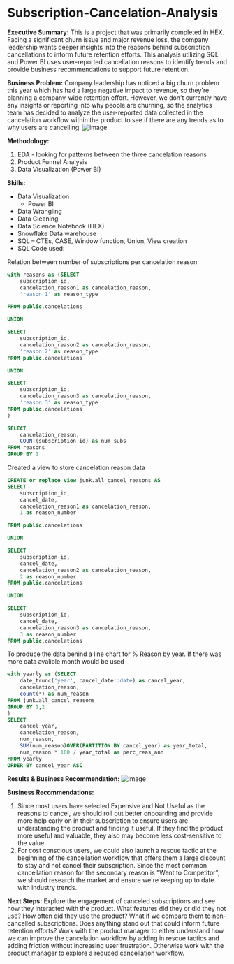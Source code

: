 # Subscription-Cancelation-Analysis

**Executive Summary:**
This is a project that was primarily completed in HEX. Facing a significant churn issue and major revenue loss, the company leadership wants deeper insights into the reasons behind subscription cancellations to inform future retention efforts. This analysis utilizing SQL and Power BI uses user-reported cancellation reasons to identify trends and provide business recommendations to support future retention.


**Business Problem:**
Company leadership has noticed a big churn problem this year which has had a large negative impact to revenue, so they're planning a company-wide retention effort. However, we don't currently have any insights or reporting into why people are churning, so the analytics team has decided to analyze the user-reported data collected in the cancelation workflow within the product to see if there are any trends as to why users are cancelling.
![image](https://github.com/user-attachments/assets/3c2aae43-3ad4-40d0-8f80-eda5e9666de6)



**Methodology:**
1. EDA - looking for patterns between the three cancelation reasons
2. Product Funnel Analysis
3. Data Visualization (Power BI)


**Skills:**
* Data Visualization
    * Power BI
* Data Wrangling
* Data Cleaning
* Data Science Notebook (HEX)
* Snowflake Data warehouse
* SQL – CTEs, CASE, Window function, Union, View creation
* SQL Code used:

Relation between number of subscriptions per cancelation reason
```sql
with reasons as (SELECT
    subscription_id,
    cancelation_reason1 as cancelation_reason,
    'reason 1' as reason_type

FROM public.cancelations

UNION

SELECT
    subscription_id,
    cancelation_reason2 as cancelation_reason,
    'reason 2' as reason_type
FROM public.cancelations

UNION

SELECT
    subscription_id,
    cancelation_reason3 as cancelation_reason,
    'reason 3' as reason_type
FROM public.cancelations
)

SELECT
    cancelation_reason,
    COUNT(subscription_id) as num_subs
FROM reasons
GROUP BY 1
```


Created a view to store cancelation reason data
```sql
CREATE or replace view junk.all_cancel_reasons AS
SELECT
    subscription_id,
    cancel_date,
    cancelation_reason1 as cancelation_reason,
    1 as reason_number

FROM public.cancelations

UNION

SELECT
    subscription_id,
    cancel_date,
    cancelation_reason2 as cancelation_reason,
    2 as reason_number
FROM public.cancelations

UNION

SELECT
    subscription_id,
    cancel_date,
    cancelation_reason3 as cancelation_reason,
    3 as reason_number
FROM public.cancelations
```


To produce the data behind a line chart for % Reason by year. If there was more data avalible month would be used
```sql
with yearly as (SELECT
    date_trunc('year', cancel_date::date) as cancel_year,
    cancelation_reason,
    count(*) as num_reason
FROM junk.all_cancel_reasons
GROUP BY 1,2
)
SELECT
    cancel_year,
    cancelation_reason,
    num_reason,
    SUM(num_reason)OVER(PARTITION BY cancel_year) as year_total,
    num_reason * 100 / year_total as perc_reas_ann
FROM yearly
ORDER BY cancel_year ASC
```



**Results & Business Recommendation:**
![image](https://github.com/user-attachments/assets/f6096c42-64e8-47f2-b289-cc31530afcc2)



**Business Recommendations:**
1. Since most users have selected Expensive and Not Useful as the reasons to cancel, we should roll out better onboarding and provide more help early on in their subscription to ensure users are understanding the product and finding it useful. If they find the product more useful and valuable, they also may become less cost-sensitive to the value.
2. For cost conscious users, we could also launch a rescue tactic at the beginning of the cancellation workflow that offers them a large discount to stay and not cancel their subscription.
Since the most common cancellation reason for the secondary reason is "Went to Competitor", we should research the market and ensure we're keeping up to date with industry trends.

**Next Steps:**
Explore the engagement of canceled subscriptions and see how they interacted with the product. 
What features did they or did they not use?
How often did they use the product? 
What if we compare them to non-cancelled subscriptions. Does anything stand out that could inform future retention efforts?
Work with the product manager to either understand how we can improve the cancelation workflow by adding in rescue tactics and adding friction without increasing user frustration. Otherwise work with the product manager to explore a reduced cancellation workflow.
